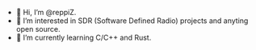 - 👋 Hi, I’m @reppiZ.
- 👀 I’m interested in SDR (Software Defined Radio) projects and anyting open source.
- 🌱 I’m currently learning C/C++ and Rust.

<!---
reppiZ/reppiZ is a ✨ special ✨ repository because its `README.md` (this file) appears on your GitHub profile.
You can click the Preview link to take a look at your changes.
--->
